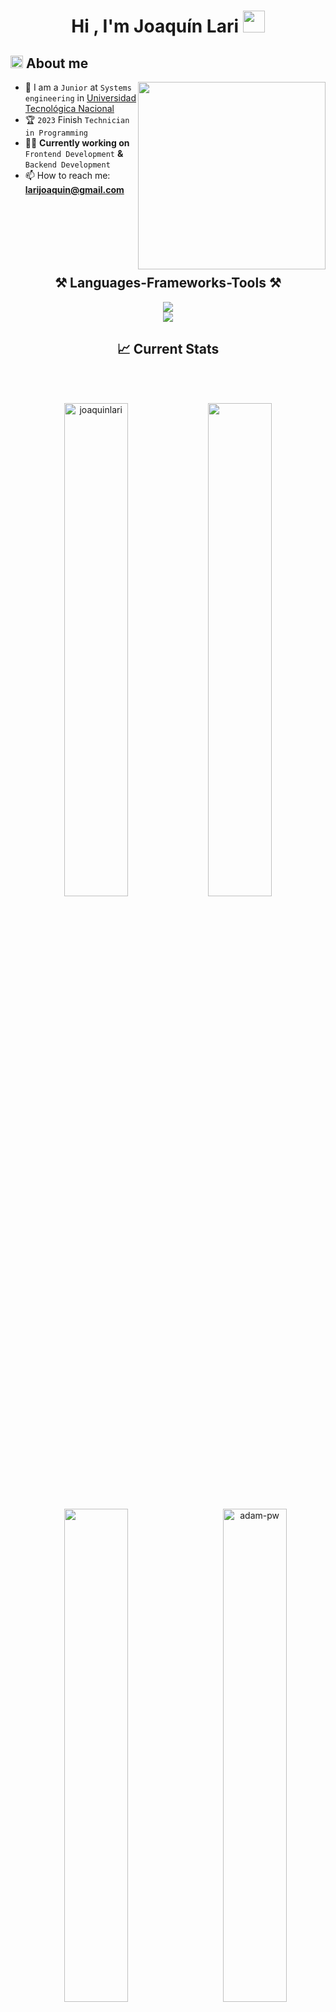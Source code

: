 <h1 align="center"><b>Hi , I'm Joaquín Lari </b><img src="https://media.giphy.com/media/hvRJCLFzcasrR4ia7z/giphy.gif" width="35"></h1>

## <picture><img src = "https://github.com/7oSkaaa/7oSkaaa/blob/main/Images/about_me.gif?raw=true" width = 20px></picture> About me

<picture> <img align="right" src="https://media.giphy.com/media/SWoSkN6DxTszqIKEqv/giphy.gif" width = 300px></picture>

- :school: I am a `Junior` at `Systems engineering` in [Universidad Tecnológica Nacional](https://utn.edu.ar/es/)
- :trophy: `2023` Finish `Technician in Programming`
- :technologist: **Currently working on** `Frontend Development` **&** `Backend Development`
- 📫 How to reach me: **larijoaquin@gmail.com**

<br>
<br>
<br>
<br>
<br>

<h2 align="center">⚒️ Languages-Frameworks-Tools ⚒️</h2>

<div align="center">
  <img src="https://skillicons.dev/icons?i=html,css,javascript,typescript,java,mysql" /><br>
  <img src="https://skillicons.dev/icons?i=react,angular,bootstrap,vscode,figma,git,github" />
</div>

<div align="center">
  
 ## :chart_with_upwards_trend: Current Stats
</br>
</div>
<br />
<p align="center"><img width="45%" src="https://github-readme-streak-stats.herokuapp.com/?user=joaquinlari&theme=gotham&show_icons=true" alt="joaquinlari"/>

<img width="45%" src="https://github-readme-stats-ten-gilt.vercel.app/api?username=joaquinlari&show_icons=true&theme=gotham"/>
</p>

<p align="center"><img  width="45%" src="https://github-readme-stats-ten-gilt.vercel.app/api/top-langs/?username=joaquinlari&theme=gotham"/>
<img width="45%" align="right" src="https://github.com/Adam-pw/Adam-pw/blob/main/animation_500_kxa883sd.gif" alt="adam-pw" />

</p>

## <h3 align="center">📩Connect with me:📩</h3>
<div align="center">

[![image](https://img.shields.io/badge/LinkedIn-0077B5?style=for-the-badge&logo=linkedin&logoColor=white)](https://www.linkedin.com/in/joaquin-lari-8220b0289/)
[![image](https://img.shields.io/badge/Instagram-E4405F?style=for-the-badge&logo=instagram&logoColor=white)](https://www.instagram.com/lari.joaquin/)
[![image](https://img.shields.io/badge/Twitter-1DA1F2?style=for-the-badge&logo=twitter&logoColor=white)](https://x.com/JoaquinLari)
[![image](https://img.shields.io/badge/Gmail-D14836?style=for-the-badge&logo=gmail&logoColor=white)](mailto:larijoaquin@gmail.com)
  
</div>
